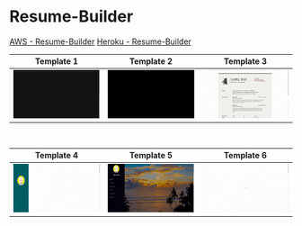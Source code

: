 # Resume-Builder

[AWS - Resume-Builder](http://resume-builder.us-east-2.elasticbeanstalk.com/)
[Heroku - Resume-Builder](https://resume-builder-s.herokuapp.com/)

| Template 1 | Template 2 | Template 3 |
|--|--|--|
| [![Template 1](assets/GIFs/Template-1.gif)](https://resume-builder-s.herokuapp.com/view/JohnD) | [![Template 2](assets/GIFs/Template-2.gif)](https://resume-builder-s.herokuapp.com/view/JennyD) | [![Template 3](assets/GIFs/Template-3.gif)](https://resume-builder-s.herokuapp.com/view/JamesD) |

<br>

| Template 4 | Template 5 | Template 6 |
|--|--|--|
| [![Template 4](assets/GIFs/Template-4.gif)](https://resume-builder-s.herokuapp.com/view/JerryD) | [![Template 5](assets/GIFs/Template-5.gif)](https://resume-builder-s.herokuapp.com/view/JeanD) | [![Template 6](assets/GIFs/Template-6.gif)](https://resume-builder-s.herokuapp.com/view/JackieD) |
